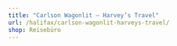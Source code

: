```yaml
---
title: "Carlson Wagonlit – Harvey’s Travel"
url: /halifax/carlson-wagonlit-harveys-travel/
shop: Reisebüro
---
```

